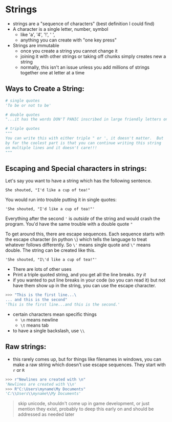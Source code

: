 # Strings
 * strings are a "sequence of characters" (best definition I could find)
 * A character is a single letter, number, symbol
    * like 'a', '4', '!', ' ',
    * anything you can create with "one key press"
* Strings are immutable
   * once you create a string you cannot change it
   * joining it with other strings or taking off chunks simply creates new a string
   * normally, this isn't an issue unless you add millions of strings together one at letter at a time

## Ways to Create a String:
```python
# single quotes
'To be or not to be'

# double quotes
"...it has the words DON'T PANIC inscribed in large friendly letters on its cover"

# triple quotes
"""
You can write this with either triple " or ', it doesn't matter.  But
by far the coolest part is that you can continue writing this string
on multiple lines and it doesn't care!!!
""" 
```

## Escaping and Special characters in strings:
Let's say you want to have a string which has the following sentence.

`She shouted, "I'd like a cup of tea!"`

You would run into trouble putting it in single quotes:

`'She shouted, "I'd like a cup of tea!"'`

Everything after the second `'` is _outside_ of the string and would crash the program.  You'd have the same trouble with a double quote `"`

To get around this, there are escape sequences.  Each sequence starts with the escape character (in python ` \ `) which tells the language to treat whatever follows differently.  So `\'` means single quote and `\"` means double.  The string can be created like this.

`'She shouted, "I\'d like a cup of tea!"'`

* There are lots of other uses
* Print a triple quoted string, and you get all the line breaks.  _try it_
* if you wanted to put line breaks in your code (so you can read it) but not have them show up in the string, you can use the escape character.
```python
>>> "This is the first line...\
... and this is the second"
'This is the first line...and this is the second.'
```
* certain characters mean specific things
   * `\n` means newline
   * `\t` means tab
* to have a single backslash, use ` \\ `

## Raw strings:
* this rarely comes up, but for things like filenames in windows, you can make a raw string which doesn't use escape sequences.  They start with `r` or `R`

```python
>>> r"Newlines are created with \n"
'Newlines are created with \\n'
>>> R"C:\Users\myname\My Documents"
'C:\\Users\\myname\\My Documents'
```
> skip unicode, shouldn't come up in game development, or just mention they exist, probably to deep this early on and should be addressed as needed later

